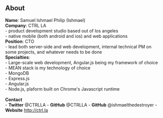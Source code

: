 About
---------

**Name**: Samuel Ishmael Philip (Ishmael)<br />
**Company**: CTRL LA<br />
    - product development studio based out of los angeles<br />
    - native mobile (both android and ios) and web applications<br />
**Position**: CTO<br />
    - lead both server-side and web development, internal technical PM on some projects, and whatever needs to be done<br />
**Specialties**:<br />
    - Large-scale web development, Angular.js being my framework of choice<br />
    - MEAN stack is my technology of choice<br />
        - MongoDB<br />
        - Express.js<br />
        - Angular.js<br />
        - Node.js, plaform built on Chrome's Javascript runtime<br /><br />
**Contact**<br />
    - **Twitter** @CTRLLA
    - **GitHub** @CTRLLA
    - **GitHub** @ishmaelthedestroyer
    - **Website** http://ctrl.la
